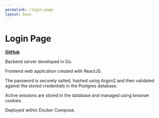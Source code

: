 ```yaml
---
permalink: /login-page
layout: base
---
```


# Login Page

<a href="https://GitHub.com/gsconner/login-page"><strong>GitHub</strong></a>
<p>Backend server developed in Go.</p>
<p>Frontend web application created with ReactJS.</p>
<p>The password is securely salted, hashed using Argon2 and then validated against the stored credentials in
   the Postgres database.</p>
<p>Active sessions are stored in the database and managed using browser cookies.</p>
<p>Deployed within Docker Compose.</p>
